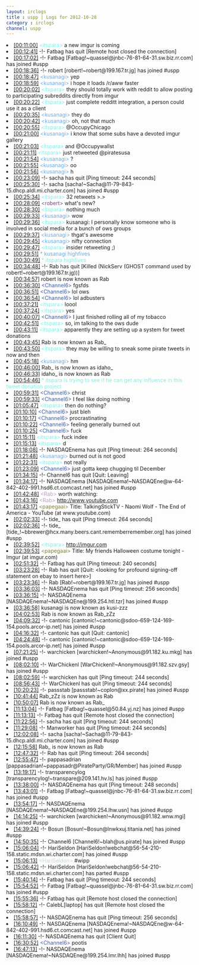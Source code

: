 ```yaml
---
layout: irclogs
title : uspp | Logs for 2012-10-28
category : irclogs
channel: uspp
---
```

<li class="logitem"><a href="#00:11:00" name="00:11:00" class="time">[00:11:00]</a> <span class="person" style="color:#7deee6">&lt;itspara&gt;</span> a new imgur is coming </li>
<li class="logitem"><a href="#00:12:41" name="00:12:41" class="time">[00:12:41]</a> -!- <span class="quit">Fatbag</span> has quit [Remote host closed the connection] </li>
<li class="logitem"><a href="#00:17:02" name="00:17:02" class="time">[00:17:02]</a> -!- <span class="join">Fatbag</span> [Fatbag!~quassel@jnbc-76-81-64-31.sw.biz.rr.com] has joined #uspp </li>
<li class="logitem"><a href="#00:18:36" name="00:18:36" class="time">[00:18:36]</a> -!- <span class="join">robert</span> [robert!~robert@199.167.tr.jg] has joined #uspp </li>
<li class="logitem"><a href="#00:18:47" name="00:18:47" class="time">[00:18:47]</a> <span class="person" style="color:#6aace3">&lt;kusanagi&gt;</span> yep </li>
<li class="logitem"><a href="#00:18:59" name="00:18:59" class="time">[00:18:59]</a> <span class="person" style="color:#6aace3">&lt;kusanagi&gt;</span> i hope it loads /r/aww faster </li>
<li class="logitem"><a href="#00:20:02" name="00:20:02" class="time">[00:20:02]</a> <span class="person" style="color:#7deee6">&lt;itspara&gt;</span> they should totally work with reddit to allow posting to participating subreddits directly from imgur </li>
<li class="logitem"><a href="#00:20:22" name="00:20:22" class="time">[00:20:22]</a> <span class="person" style="color:#7deee6">&lt;itspara&gt;</span> just complete redditt integration, a person could use it as a client </li>
<li class="logitem"><a href="#00:20:35" name="00:20:35" class="time">[00:20:35]</a> <span class="person" style="color:#6aace3">&lt;kusanagi&gt;</span> they do </li>
<li class="logitem"><a href="#00:20:42" name="00:20:42" class="time">[00:20:42]</a> <span class="person" style="color:#6aace3">&lt;kusanagi&gt;</span> oh, not that much </li>
<li class="logitem"><a href="#00:20:55" name="00:20:55" class="time">[00:20:55]</a> <span class="person" style="color:#7deee6">&lt;itspara&gt;</span> @OccupyChicago </li>
<li class="logitem"><a href="#00:21:00" name="00:21:00" class="time">[00:21:00]</a> <span class="person" style="color:#6aace3">&lt;kusanagi&gt;</span> i know that some subs have a devoted imgur gallery </li>
<li class="logitem"><a href="#00:21:03" name="00:21:03" class="time">[00:21:03]</a> <span class="person" style="color:#7deee6">&lt;itspara&gt;</span> and @Occupywallst </li>
<li class="logitem"><a href="#00:21:11" name="00:21:11" class="time">[00:21:11]</a> <span class="person" style="color:#7deee6">&lt;itspara&gt;</span> just retweeted @piratesusa </li>
<li class="logitem"><a href="#00:21:54" name="00:21:54" class="time">[00:21:54]</a> <span class="person" style="color:#6aace3">&lt;kusanagi&gt;</span> ? </li>
<li class="logitem"><a href="#00:21:55" name="00:21:55" class="time">[00:21:55]</a> <span class="person" style="color:#6aace3">&lt;kusanagi&gt;</span> oo </li>
<li class="logitem"><a href="#00:21:56" name="00:21:56" class="time">[00:21:56]</a> <span class="person" style="color:#6aace3">&lt;kusanagi&gt;</span> h </li>
<li class="logitem"><a href="#00:23:09" name="00:23:09" class="time">[00:23:09]</a> -!- <span class="quit">sacha</span> has quit [Ping timeout: 244 seconds] </li>
<li class="logitem"><a href="#00:25:30" name="00:25:30" class="time">[00:25:30]</a> -!- <span class="join">sacha</span> [sacha!~Sacha@11-79-843-15.dhcp.aldl.mi.charter.com] has joined #uspp </li>
<li class="logitem"><a href="#00:25:34" name="00:25:34" class="time">[00:25:34]</a> <span class="person" style="color:#7deee6">&lt;itspara&gt;</span> 32 retweets &gt;.&gt; </li>
<li class="logitem"><a href="#00:28:09" name="00:28:09" class="time">[00:28:09]</a> <span class="person" style="color:#684c85">&lt;robert&gt;</span> what's new? </li>
<li class="logitem"><a href="#00:28:30" name="00:28:30" class="time">[00:28:30]</a> <span class="person" style="color:#7deee6">&lt;itspara&gt;</span> nothing much </li>
<li class="logitem"><a href="#00:29:33" name="00:29:33" class="time">[00:29:33]</a> <span class="person" style="color:#6aace3">&lt;kusanagi&gt;</span> wow </li>
<li class="logitem"><a href="#00:29:36" name="00:29:36" class="time">[00:29:36]</a> <span class="person" style="color:#7deee6">&lt;itspara&gt;</span> kusanagi: I personally know someone who is involved in social media for a bunch of ows groups </li>
<li class="logitem"><a href="#00:29:37" name="00:29:37" class="time">[00:29:37]</a> <span class="person" style="color:#6aace3">&lt;kusanagi&gt;</span> thgat's awesome </li>
<li class="logitem"><a href="#00:29:45" name="00:29:45" class="time">[00:29:45]</a> <span class="person" style="color:#6aace3">&lt;kusanagi&gt;</span> nifty connection </li>
<li class="logitem"><a href="#00:29:47" name="00:29:47" class="time">[00:29:47]</a> <span class="person" style="color:#7deee6">&lt;itspara&gt;</span> insider retweeting ;) </li>
<li class="logitem"><a href="#00:29:51" name="00:29:51" class="time">[00:29:51]</a> <span class="person" style="color:#6aace3">* kusanagi highfives</span> </li>
<li class="logitem"><a href="#00:30:49" name="00:30:49" class="time">[00:30:49]</a> <span class="person" style="color:#7deee6">* itspara highfives</span> </li>
<li class="logitem"><a href="#00:34:48" name="00:34:48" class="time">[00:34:48]</a> -!- <span class="quit">Rab</span> has quit [Killed (NickServ (GHOST command used by robert!~robert@199.167.tr.jg))] </li>
<li class="logitem"><a href="#00:34:57" name="00:34:57" class="time">[00:34:57]</a> <span class="nick">robert</span> is now known as <span class="nick">Rab</span> </li>
<li class="logitem"><a href="#00:36:30" name="00:36:30" class="time">[00:36:30]</a> <span class="person" style="color:#3d5ba0">&lt;Channel6&gt;</span> fgsfds </li>
<li class="logitem"><a href="#00:36:51" name="00:36:51" class="time">[00:36:51]</a> <span class="person" style="color:#3d5ba0">&lt;Channel6&gt;</span> lol ows </li>
<li class="logitem"><a href="#00:36:54" name="00:36:54" class="time">[00:36:54]</a> <span class="person" style="color:#3d5ba0">&lt;Channel6&gt;</span> lol adbusters </li>
<li class="logitem"><a href="#00:37:21" name="00:37:21" class="time">[00:37:21]</a> <span class="person" style="color:#7deee6">&lt;itspara&gt;</span> loool </li>
<li class="logitem"><a href="#00:37:24" name="00:37:24" class="time">[00:37:24]</a> <span class="person" style="color:#7deee6">&lt;itspara&gt;</span> yes </li>
<li class="logitem"><a href="#00:40:07" name="00:40:07" class="time">[00:40:07]</a> <span class="person" style="color:#3d5ba0">&lt;Channel6&gt;</span> I just finished rolling all of my tobacco </li>
<li class="logitem"><a href="#00:42:51" name="00:42:51" class="time">[00:42:51]</a> <span class="person" style="color:#7deee6">&lt;itspara&gt;</span> so, im talking to the ows dude </li>
<li class="logitem"><a href="#00:43:11" name="00:43:11" class="time">[00:43:11]</a> <span class="person" style="color:#7deee6">&lt;itspara&gt;</span> apparently they are setting up a system for tweet donations </li>
<li class="logitem"><a href="#00:43:45" name="00:43:45" class="time">[00:43:45]</a> <span class="nick">Rab</span> is now known as <span class="nick">Rab_</span> </li>
<li class="logitem"><a href="#00:43:50" name="00:43:50" class="time">[00:43:50]</a> <span class="person" style="color:#7deee6">&lt;itspara&gt;</span> they may be willing to sneak some pirate tweets in now and then </li>
<li class="logitem"><a href="#00:45:18" name="00:45:18" class="time">[00:45:18]</a> <span class="person" style="color:#6aace3">&lt;kusanagi&gt;</span> hm </li>
<li class="logitem"><a href="#00:46:00" name="00:46:00" class="time">[00:46:00]</a> <span class="nick">Rab_</span> is now known as <span class="nick">idaho_</span> </li>
<li class="logitem"><a href="#00:46:33" name="00:46:33" class="time">[00:46:33]</a> <span class="nick">idaho_</span> is now known as <span class="nick">Rab</span> </li>
<li class="logitem"><a href="#00:54:46" name="00:54:46" class="time">[00:54:46]</a> <span class="person" style="color:#7deee6">* itspara is trying to see if he can get any influence in this tweet donation project</span> </li>
<li class="logitem"><a href="#00:59:31" name="00:59:31" class="time">[00:59:31]</a> <span class="person" style="color:#3d5ba0">&lt;Channel6&gt;</span> christ </li>
<li class="logitem"><a href="#00:59:33" name="00:59:33" class="time">[00:59:33]</a> <span class="person" style="color:#3d5ba0">&lt;Channel6&gt;</span> I feel like doing nothing </li>
<li class="logitem"><a href="#01:05:47" name="01:05:47" class="time">[01:05:47]</a> <span class="person" style="color:#7deee6">&lt;itspara&gt;</span> then do nothing? </li>
<li class="logitem"><a href="#01:10:10" name="01:10:10" class="time">[01:10:10]</a> <span class="person" style="color:#3d5ba0">&lt;Channel6&gt;</span> just bleh </li>
<li class="logitem"><a href="#01:10:17" name="01:10:17" class="time">[01:10:17]</a> <span class="person" style="color:#3d5ba0">&lt;Channel6&gt;</span> procrastinating </li>
<li class="logitem"><a href="#01:10:22" name="01:10:22" class="time">[01:10:22]</a> <span class="person" style="color:#3d5ba0">&lt;Channel6&gt;</span> feeling generally burned out </li>
<li class="logitem"><a href="#01:10:25" name="01:10:25" class="time">[01:10:25]</a> <span class="person" style="color:#3d5ba0">&lt;Channel6&gt;</span> fuck </li>
<li class="logitem"><a href="#01:15:11" name="01:15:11" class="time">[01:15:11]</a> <span class="person" style="color:#7deee6">&lt;itspara&gt;</span> fuck indee </li>
<li class="logitem"><a href="#01:15:13" name="01:15:13" class="time">[01:15:13]</a> <span class="person" style="color:#7deee6">&lt;itspara&gt;</span> d </li>
<li class="logitem"><a href="#01:18:08" name="01:18:08" class="time">[01:18:08]</a> -!- <span class="quit">NASDAQEnema</span> has quit [Ping timeout: 264 seconds] </li>
<li class="logitem"><a href="#01:21:48" name="01:21:48" class="time">[01:21:48]</a> <span class="person" style="color:#6aace3">&lt;kusanagi&gt;</span> burned out is not good </li>
<li class="logitem"><a href="#01:22:31" name="01:22:31" class="time">[01:22:31]</a> <span class="person" style="color:#7deee6">&lt;itspara&gt;</span> not really </li>
<li class="logitem"><a href="#01:23:09" name="01:23:09" class="time">[01:23:09]</a> <span class="person" style="color:#3d5ba0">&lt;Channel6&gt;</span> just gotta keep chugging til December </li>
<li class="logitem"><a href="#01:34:15" name="01:34:15" class="time">[01:34:15]</a> -!- <span class="quit">Channel6</span> has quit [Quit: Leaving] </li>
<li class="logitem"><a href="#01:34:17" name="01:34:17" class="time">[01:34:17]</a> -!- <span class="join">NASDAQEnema</span> [NASDAQEnema!~NASDAQEne@w-64-842-402-991.hsd6.ct.comcast.net] has joined #uspp </li>
<li class="logitem"><a href="#01:42:48" name="01:42:48" class="time">[01:42:48]</a> <span class="person" style="color:#be9bc4">&lt;Rab&gt;</span> worth watching: </li>
<li class="logitem"><a href="#01:43:16" name="01:43:16" class="time">[01:43:16]</a> <span class="person" style="color:#be9bc4">&lt;Rab&gt;</span> <a href="http://www.youtube.com/watch?v=RjALf12PAWc" target="_blank">http://www.youtube.com</a> </li>
<li class="logitem"><a href="#01:43:17" name="01:43:17" class="time">[01:43:17]</a> <span class="person" style="color:#817e41">&lt;papegaai&gt;</span> Title: TalkingStickTV - Naomi Wolf - The End of America - YouTube (at www.youtube.com) </li>
<li class="logitem"><a href="#02:02:33" name="02:02:33" class="time">[02:02:33]</a> -!- <span class="quit">tide_</span> has quit [Ping timeout: 264 seconds] </li>
<li class="logitem"><a href="#02:02:36" name="02:02:36" class="time">[02:02:36]</a> -!- <span class="join">tide_</span> [tide_!~bbrewer@hcx.many.beers.cant.rememberremember.org] has joined #uspp </li>
<li class="logitem"><a href="#02:39:52" name="02:39:52" class="time">[02:39:52]</a> <span class="person" style="color:#7deee6">&lt;itspara&gt;</span> <a href="http://imgur.com/gallery/AeAsM" target="_blank">http://imgur.com</a> </li>
<li class="logitem"><a href="#02:39:53" name="02:39:53" class="time">[02:39:53]</a> <span class="person" style="color:#817e41">&lt;papegaai&gt;</span> Title: My friends Halloween costume tonight - Imgur (at imgur.com) </li>
<li class="logitem"><a href="#02:51:32" name="02:51:32" class="time">[02:51:32]</a> -!- <span class="quit">Fatbag</span> has quit [Ping timeout: 240 seconds] </li>
<li class="logitem"><a href="#03:23:28" name="03:23:28" class="time">[03:23:28]</a> -!- <span class="quit">Rab</span> has quit [Quit: &lt;looking for profound signing-off statement on ebay to insert here&gt;] </li>
<li class="logitem"><a href="#03:23:36" name="03:23:36" class="time">[03:23:36]</a> -!- <span class="join">Rab</span> [Rab!~robert@199.167.tr.jg] has joined #uspp </li>
<li class="logitem"><a href="#03:36:03" name="03:36:03" class="time">[03:36:03]</a> -!- <span class="quit">NASDAQEnema</span> has quit [Ping timeout: 256 seconds] </li>
<li class="logitem"><a href="#03:36:15" name="03:36:15" class="time">[03:36:15]</a> -!- <span class="join">NASDAQEnema</span> [NASDAQEnema!~NASDAQEne@199.254.htl.tzr] has joined #uspp </li>
<li class="logitem"><a href="#03:36:58" name="03:36:58" class="time">[03:36:58]</a> <span class="nick">kusanagi</span> is now known as <span class="nick">kusi-zzz</span> </li>
<li class="logitem"><a href="#04:02:53" name="04:02:53" class="time">[04:02:53]</a> <span class="nick">Rab</span> is now known as <span class="nick">Rab_zZz</span> </li>
<li class="logitem"><a href="#04:09:32" name="04:09:32" class="time">[04:09:32]</a> -!- <span class="join">cantonic</span> [cantonic!~cantonic@sdoo-659-124-169-154.pools.arcor-ip.net] has joined #uspp </li>
<li class="logitem"><a href="#04:16:32" name="04:16:32" class="time">[04:16:32]</a> -!- <span class="quit">cantonic</span> has quit [Quit: cantonic] </li>
<li class="logitem"><a href="#04:24:48" name="04:24:48" class="time">[04:24:48]</a> -!- <span class="join">cantonic</span> [cantonic!~cantonic@sdoo-659-124-169-154.pools.arcor-ip.net] has joined #uspp </li>
<li class="logitem"><a href="#07:21:25" name="07:21:25" class="time">[07:21:25]</a> -!- <span class="join">warchicken</span> [warchicken!~Anonymous@91.182.ku.mkg] has joined #uspp </li>
<li class="logitem"><a href="#08:02:10" name="08:02:10" class="time">[08:02:10]</a> -!- <span class="join">WarChickenl</span> [WarChickenl!~Anonymous@91.182.szv.gsy] has joined #uspp </li>
<li class="logitem"><a href="#08:02:59" name="08:02:59" class="time">[08:02:59]</a> -!- <span class="quit">warchicken</span> has quit [Ping timeout: 244 seconds] </li>
<li class="logitem"><a href="#08:56:43" name="08:56:43" class="time">[08:56:43]</a> -!- <span class="quit">WarChickenl</span> has quit [Ping timeout: 244 seconds] </li>
<li class="logitem"><a href="#10:20:23" name="10:20:23" class="time">[10:20:23]</a> -!- <span class="join">passstab</span> [passstab!~coplon@xx.pirate] has joined #uspp </li>
<li class="logitem"><a href="#10:41:44" name="10:41:44" class="time">[10:41:44]</a> <span class="nick">Rab_zZz</span> is now known as <span class="nick">Rab</span> </li>
<li class="logitem"><a href="#10:50:07" name="10:50:07" class="time">[10:50:07]</a> <span class="nick">Rab</span> is now known as <span class="nick">Rab_</span> </li>
<li class="logitem"><a href="#11:13:04" name="11:13:04" class="time">[11:13:04]</a> -!- <span class="join">Fatbag</span> [Fatbag!~quassel@50.84.yj.nz] has joined #uspp </li>
<li class="logitem"><a href="#11:13:13" name="11:13:13" class="time">[11:13:13]</a> -!- <span class="quit">Fatbag</span> has quit [Remote host closed the connection] </li>
<li class="logitem"><a href="#11:22:56" name="11:22:56" class="time">[11:22:56]</a> -!- <span class="quit">sacha</span> has quit [Ping timeout: 244 seconds] </li>
<li class="logitem"><a href="#11:29:08" name="11:29:08" class="time">[11:29:08]</a> -!- <span class="quit">Manworker</span> has quit [Ping timeout: 244 seconds] </li>
<li class="logitem"><a href="#12:02:08" name="12:02:08" class="time">[12:02:08]</a> -!- <span class="join">sacha</span> [sacha!~Sacha@11-79-843-15.dhcp.aldl.mi.charter.com] has joined #uspp </li>
<li class="logitem"><a href="#12:15:58" name="12:15:58" class="time">[12:15:58]</a> <span class="nick">Rab_</span> is now known as <span class="nick">Rab</span> </li>
<li class="logitem"><a href="#12:47:32" name="12:47:32" class="time">[12:47:32]</a> -!- <span class="quit">Rab</span> has quit [Ping timeout: 264 seconds] </li>
<li class="logitem"><a href="#12:55:47" name="12:55:47" class="time">[12:55:47]</a> -!- <span class="join">pappasadrian</span> [pappasadrian!~pappasadr@PirateParty/GR/Member] has joined #uspp </li>
<li class="logitem"><a href="#13:19:17" name="13:19:17" class="time">[13:19:17]</a> -!- <span class="join">transparencylog</span> [transparencylog!~transpare@209.141.hv.ls] has joined #uspp </li>
<li class="logitem"><a href="#13:38:00" name="13:38:00" class="time">[13:38:00]</a> -!- <span class="quit">NASDAQEnema</span> has quit [Ping timeout: 248 seconds] </li>
<li class="logitem"><a href="#13:43:01" name="13:43:01" class="time">[13:43:01]</a> -!- <span class="join">Fatbag</span> [Fatbag!~quassel@jnbc-76-81-64-31.sw.biz.rr.com] has joined #uspp </li>
<li class="logitem"><a href="#13:54:17" name="13:54:17" class="time">[13:54:17]</a> -!- <span class="join">NASDAQEnema</span> [NASDAQEnema!~NASDAQEne@199.254.lhw.usn] has joined #uspp </li>
<li class="logitem"><a href="#14:14:25" name="14:14:25" class="time">[14:14:25]</a> -!- <span class="join">warchicken</span> [warchicken!~Anonymous@91.182.wnw.mgi] has joined #uspp </li>
<li class="logitem"><a href="#14:39:24" name="14:39:24" class="time">[14:39:24]</a> -!- <span class="join">Bosun</span> [Bosun!~Bosun@lnwkxuj.titania.net] has joined #uspp </li>
<li class="logitem"><a href="#14:50:35" name="14:50:35" class="time">[14:50:35]</a> -!- <span class="join">Channel6</span> [Channel6!~blah@us.pirate] has joined #uspp </li>
<li class="logitem"><a href="#15:06:04" name="15:06:04" class="time">[15:06:04]</a> -!- <span class="join">HariSeldon</span> [HariSeldon!webchat@56-54-210-158.static.mdsn.wi.charter.com] has joined #uspp </li>
<li class="logitem"><a href="#15:06:13" name="15:06:13" class="time">[15:06:13]</a> <span class="person" style="color:#c3d5dd">&lt;HariSeldon&gt;</span> #wipp </li>
<li class="logitem"><a href="#15:06:42" name="15:06:42" class="time">[15:06:42]</a> -!- <span class="part">HariSeldon</span> [HariSeldon!webchat@56-54-210-158.static.mdsn.wi.charter.com] has parted #uspp </li>
<li class="logitem"><a href="#15:40:14" name="15:40:14" class="time">[15:40:14]</a> -!- <span class="quit">Fatbag</span> has quit [Ping timeout: 244 seconds] </li>
<li class="logitem"><a href="#15:54:52" name="15:54:52" class="time">[15:54:52]</a> -!- <span class="join">Fatbag</span> [Fatbag!~quassel@jnbc-76-81-64-31.sw.biz.rr.com] has joined #uspp </li>
<li class="logitem"><a href="#15:55:36" name="15:55:36" class="time">[15:55:36]</a> -!- <span class="quit">Fatbag</span> has quit [Remote host closed the connection] </li>
<li class="logitem"><a href="#15:58:12" name="15:58:12" class="time">[15:58:12]</a> -!- <span class="quit">CalebL[laptop]</span> has quit [Remote host closed the connection] </li>
<li class="logitem"><a href="#15:58:57" name="15:58:57" class="time">[15:58:57]</a> -!- <span class="quit">NASDAQEnema</span> has quit [Ping timeout: 256 seconds] </li>
<li class="logitem"><a href="#16:10:49" name="16:10:49" class="time">[16:10:49]</a> -!- <span class="join">NASDAQEnema</span> [NASDAQEnema!~NASDAQEne@w-64-842-402-991.hsd6.ct.comcast.net] has joined #uspp </li>
<li class="logitem"><a href="#16:11:30" name="16:11:30" class="time">[16:11:30]</a> -!- <span class="quit">NASDAQEnema</span> has quit [Client Quit] </li>
<li class="logitem"><a href="#16:30:52" name="16:30:52" class="time">[16:30:52]</a> <span class="person" style="color:#3d5ba0">&lt;Channel6&gt;</span> pootis </li>
<li class="logitem"><a href="#16:47:13" name="16:47:13" class="time">[16:47:13]</a> -!- <span class="join">NASDAQEnema</span> [NASDAQEnema!~NASDAQEne@199.254.lmr.lhh] has joined #uspp </li>


